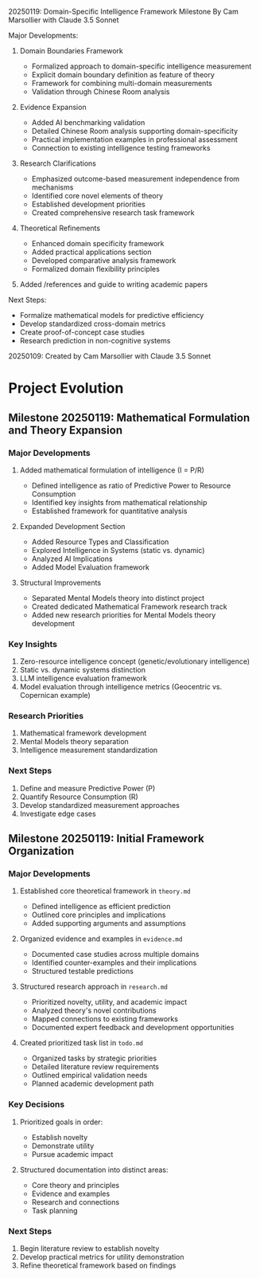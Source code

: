20250119: Domain-Specific Intelligence Framework Milestone
By Cam Marsollier with Claude 3.5 Sonnet

Major Developments:
1. Domain Boundaries Framework
   - Formalized approach to domain-specific intelligence measurement
   - Explicit domain boundary definition as feature of theory
   - Framework for combining multi-domain measurements
   - Validation through Chinese Room analysis

2. Evidence Expansion
   - Added AI benchmarking validation
   - Detailed Chinese Room analysis supporting domain-specificity
   - Practical implementation examples in professional assessment
   - Connection to existing intelligence testing frameworks

3. Research Clarifications
   - Emphasized outcome-based measurement independence from mechanisms
   - Identified core novel elements of theory
   - Established development priorities
   - Created comprehensive research task framework

4. Theoretical Refinements
   - Enhanced domain specificity framework
   - Added practical applications section
   - Developed comparative analysis framework
   - Formalized domain flexibility principles

5. Added /references and guide to writing academic papers

Next Steps:
- Formalize mathematical models for predictive efficiency
- Develop standardized cross-domain metrics
- Create proof-of-concept case studies
- Research prediction in non-cognitive systems

20250109: Created by Cam Marsollier with Claude 3.5 Sonnet

# Project Evolution

## Milestone 20250119: Mathematical Formulation and Theory Expansion

### Major Developments
1. Added mathematical formulation of intelligence (I = P/R)
   - Defined intelligence as ratio of Predictive Power to Resource Consumption
   - Identified key insights from mathematical relationship
   - Established framework for quantitative analysis

2. Expanded Development Section
   - Added Resource Types and Classification
   - Explored Intelligence in Systems (static vs. dynamic)
   - Analyzed AI Implications
   - Added Model Evaluation framework

3. Structural Improvements
   - Separated Mental Models theory into distinct project
   - Created dedicated Mathematical Framework research track
   - Added new research priorities for Mental Models theory development

### Key Insights
1. Zero-resource intelligence concept (genetic/evolutionary intelligence)
2. Static vs. dynamic systems distinction
3. LLM intelligence evaluation framework
4. Model evaluation through intelligence metrics (Geocentric vs. Copernican example)

### Research Priorities
1. Mathematical framework development
2. Mental Models theory separation
3. Intelligence measurement standardization

### Next Steps
1. Define and measure Predictive Power (P)
2. Quantify Resource Consumption (R)
3. Develop standardized measurement approaches
4. Investigate edge cases 


## Milestone 20250119: Initial Framework Organization

### Major Developments
1. Established core theoretical framework in `theory.md`
   - Defined intelligence as efficient prediction
   - Outlined core principles and implications
   - Added supporting arguments and assumptions

2. Organized evidence and examples in `evidence.md`
   - Documented case studies across multiple domains
   - Identified counter-examples and their implications
   - Structured testable predictions

3. Structured research approach in `research.md`
   - Prioritized novelty, utility, and academic impact
   - Analyzed theory's novel contributions
   - Mapped connections to existing frameworks
   - Documented expert feedback and development opportunities

4. Created prioritized task list in `todo.md`
   - Organized tasks by strategic priorities
   - Detailed literature review requirements
   - Outlined empirical validation needs
   - Planned academic development path

### Key Decisions
1. Prioritized goals in order:
   - Establish novelty
   - Demonstrate utility
   - Pursue academic impact

2. Structured documentation into distinct areas:
   - Core theory and principles
   - Evidence and examples
   - Research and connections
   - Task planning

### Next Steps
1. Begin literature review to establish novelty
2. Develop practical metrics for utility demonstration
3. Refine theoretical framework based on findings 

